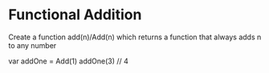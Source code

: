 # Functional Addition

Create a function add(n)/Add(n) which returns a function that always adds n to any number

var addOne = Add(1)
addOne(3) // 4
